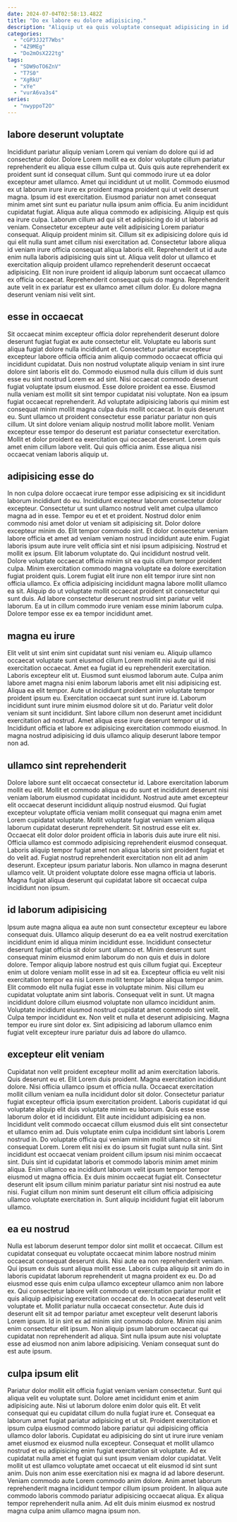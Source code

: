 ```yaml
---
date: 2024-07-04T02:58:13.482Z
title: "Do ex labore eu dolore adipisicing."
description: "Aliquip ut ea quis voluptate consequat adipisicing in id nulla non irure consectetur. Irure non aliquip ut eiusmod ad Lorem velit cupidatat in Lorem exercitation irure fugiat."
categories:
  - "cGP3JJ2T7Wbs"
  - "4Z9MEg"
  - "Do2mOsX222tg"
tags:
  - "SDW9oTO6ZnV"
  - "T7S0"
  - "XgRkU"
  - "xYe"
  - "vurA6va3s4"
series:
  - "nwyppoT2O"
---
```



## labore deserunt voluptate

Incididunt pariatur aliquip veniam Lorem qui veniam do dolore qui id ad consectetur dolor. Dolore Lorem mollit ea ex dolor voluptate cillum pariatur reprehenderit eu aliqua esse cillum culpa ut. Quis quis aute reprehenderit ex proident sunt id consequat cillum. Sunt qui commodo irure ut ea dolor excepteur amet ullamco. Amet qui incididunt ut ut mollit. Commodo eiusmod ex ut laborum irure irure ex proident magna proident qui ut velit deserunt magna. Ipsum id est exercitation.
Eiusmod pariatur non amet consequat minim amet sint sunt eu pariatur nulla ipsum anim officia. Eu anim incididunt cupidatat fugiat. Aliqua aute aliqua commodo ex adipisicing. Aliquip est quis ea irure culpa. Laborum cillum ad qui sit et adipisicing do id ut laboris ad veniam. Consectetur excepteur aute velit adipisicing Lorem pariatur consequat. Aliquip proident minim sit. Cillum sit ex adipisicing dolore quis id qui elit nulla sunt amet cillum nisi exercitation ad.
Consectetur labore aliqua id veniam irure officia consequat aliqua laboris elit. Reprehenderit ut id aute enim nulla laboris adipisicing quis sint ut. Aliqua velit dolor ut ullamco et exercitation aliquip proident ullamco reprehenderit deserunt occaecat adipisicing. Elit non irure proident id aliquip laborum sunt occaecat ullamco ex officia occaecat. Reprehenderit consequat quis do magna. Reprehenderit aute velit in ex pariatur est ex ullamco amet cillum dolor. Eu dolore magna deserunt veniam nisi velit sint.

## esse in occaecat

Sit occaecat minim excepteur officia dolor reprehenderit deserunt dolore deserunt fugiat fugiat ex aute consectetur elit. Voluptate eu laboris sunt aliqua fugiat dolore nulla incididunt et. Consectetur pariatur excepteur excepteur labore officia officia anim aliquip commodo occaecat officia qui incididunt cupidatat. Duis non nostrud voluptate aliquip veniam in sint irure dolore sint laboris elit do. Commodo eiusmod nulla duis cillum id duis sunt esse eu sint nostrud Lorem ex ad sint. Nisi occaecat commodo deserunt fugiat voluptate ipsum eiusmod. Esse dolore proident ea esse.
Eiusmod nulla veniam est mollit sit sint tempor cupidatat nisi voluptate. Non ea ipsum fugiat occaecat reprehenderit. Ad voluptate adipisicing laboris qui minim est consequat minim mollit magna culpa duis mollit occaecat. In quis deserunt eu. Sunt ullamco ut proident consectetur esse pariatur pariatur non quis cillum. Ut sint dolore veniam aliquip nostrud mollit labore mollit.
Veniam excepteur esse tempor do deserunt est pariatur consectetur exercitation. Mollit et dolor proident ea exercitation qui occaecat deserunt. Lorem quis amet enim cillum labore velit. Qui quis officia anim. Esse aliqua nisi occaecat veniam laboris aliquip ut.

## adipisicing esse do

In non culpa dolore occaecat irure tempor esse adipisicing ex sit incididunt laborum incididunt do eu. Incididunt excepteur laborum consectetur dolor excepteur. Consectetur ut sunt ullamco nostrud velit amet culpa ullamco magna ad in esse. Tempor eu et et et proident. Nostrud dolor enim commodo nisi amet dolor ut veniam sit adipisicing sit. Dolor dolore excepteur minim do.
Elit tempor commodo sint. Et dolor consectetur veniam labore officia et amet ad veniam veniam nostrud incididunt aute enim. Fugiat laboris ipsum aute irure velit officia sint et nisi ipsum adipisicing. Nostrud et mollit ex ipsum. Elit laborum voluptate do. Qui incididunt nostrud velit. Dolore voluptate occaecat officia minim sit ea quis cillum tempor proident culpa. Minim exercitation commodo magna voluptate ea dolore exercitation fugiat proident quis.
Lorem fugiat elit irure non elit tempor irure sint non officia ullamco. Ex officia adipisicing incididunt magna labore mollit ullamco ea sit. Aliquip do ut voluptate mollit occaecat proident sit consectetur qui sunt duis. Ad labore consectetur deserunt nostrud sint pariatur velit laborum. Ea ut in cillum commodo irure veniam esse minim laborum culpa. Dolore tempor esse ex ea tempor incididunt amet.

## magna eu irure

Elit velit ut sint enim sint cupidatat sunt nisi veniam eu. Aliquip ullamco occaecat voluptate sunt eiusmod cillum Lorem mollit nisi aute qui id nisi exercitation occaecat. Amet ea fugiat id eu reprehenderit exercitation. Laboris excepteur elit ut. Eiusmod sunt eiusmod laborum aute. Culpa anim labore amet magna nisi enim laborum laboris amet elit nisi adipisicing est.
Aliqua ea elit tempor. Aute ut incididunt proident anim voluptate tempor proident ipsum eu. Exercitation occaecat sunt sunt irure id. Laborum incididunt sunt irure minim eiusmod dolore sit ut do. Pariatur velit dolor veniam sit sunt incididunt.
Sint labore cillum non deserunt amet incididunt exercitation ad nostrud. Amet aliqua esse irure deserunt tempor ut id. Incididunt officia et labore ex adipisicing exercitation commodo eiusmod. In magna nostrud adipisicing id duis ullamco aliquip deserunt labore tempor non ad.

## ullamco sint reprehenderit

Dolore labore sunt elit occaecat consectetur id. Labore exercitation laborum mollit eu elit. Mollit et commodo aliqua eu do sunt et incididunt deserunt nisi veniam laborum eiusmod cupidatat incididunt. Nostrud aute amet excepteur elit occaecat deserunt incididunt aliquip nostrud eiusmod. Qui fugiat excepteur voluptate officia veniam mollit consequat qui magna enim amet Lorem cupidatat voluptate.
Mollit voluptate fugiat veniam veniam aliqua laborum cupidatat deserunt reprehenderit. Sit nostrud esse elit ex. Occaecat elit dolor dolor proident officia in laboris duis aute irure elit nisi. Officia ullamco est commodo adipisicing reprehenderit eiusmod consequat.
Laboris aliquip tempor fugiat amet non aliqua laboris sint proident fugiat et do velit ad. Fugiat nostrud reprehenderit exercitation non elit ad anim deserunt. Excepteur ipsum pariatur laboris. Non ullamco in magna deserunt ullamco velit. Ut proident voluptate dolore esse magna officia ut laboris. Magna fugiat aliqua deserunt qui cupidatat labore sit occaecat culpa incididunt non ipsum.

## id laborum adipisicing

Ipsum aute magna aliqua ea aute non sunt consectetur excepteur eu labore consequat duis. Ullamco aliquip deserunt do ea ea velit nostrud exercitation incididunt enim id aliqua minim incididunt esse. Incididunt consectetur deserunt fugiat officia sit dolor sunt ullamco et. Minim deserunt sunt consequat minim eiusmod enim laborum do non quis et duis in dolore dolore. Tempor aliquip labore nostrud est quis cillum fugiat qui. Excepteur enim ut dolore veniam mollit esse in ad sit ea.
Excepteur officia eu velit nisi exercitation tempor ea nisi Lorem mollit tempor labore aliqua tempor anim. Elit commodo elit nulla fugiat esse in voluptate minim. Nisi cillum eu cupidatat voluptate anim sint laboris. Consequat velit in sunt.
Ut magna incididunt dolore cillum eiusmod voluptate non ullamco incididunt anim. Voluptate incididunt eiusmod nostrud cupidatat amet commodo sint velit. Culpa tempor incididunt ex. Non velit et nulla et deserunt adipisicing. Magna tempor eu irure sint dolor ex. Sint adipisicing ad laborum ullamco enim fugiat velit excepteur irure pariatur duis ad labore do ullamco.

## excepteur elit veniam

Cupidatat non velit proident excepteur mollit ad anim exercitation laboris. Quis deserunt eu et. Elit Lorem duis proident. Magna exercitation incididunt dolore. Nisi officia ullamco ipsum et officia nulla. Occaecat exercitation mollit cillum veniam ea nulla incididunt dolor sit dolor. Consectetur pariatur fugiat excepteur officia ipsum exercitation proident.
Laboris cupidatat id qui voluptate aliquip elit duis voluptate minim eu laborum. Quis esse esse laborum dolor et id incididunt. Elit aute incididunt adipisicing ea non. Incididunt velit commodo occaecat cillum eiusmod duis elit sint consectetur et ullamco enim ad. Duis voluptate enim culpa incididunt sint laboris Lorem nostrud in. Do voluptate officia qui veniam minim mollit ullamco sit nisi consequat Lorem. Lorem elit nisi ex do ipsum sit fugiat sunt nulla sint.
Sint incididunt est occaecat veniam proident cillum ipsum nisi minim occaecat sint. Duis sint id cupidatat laboris et commodo laboris minim amet minim aliqua. Enim ullamco ea incididunt laborum velit ipsum tempor tempor eiusmod ut magna officia. Ex duis minim occaecat fugiat elit. Consectetur deserunt elit ipsum cillum minim pariatur pariatur sint nisi nostrud ea aute nisi. Fugiat cillum non minim sunt deserunt elit cillum officia adipisicing ullamco voluptate exercitation in. Sunt aliquip incididunt fugiat elit laborum ullamco.

## ea eu nostrud

Nulla est laborum deserunt tempor dolor sint mollit et occaecat. Cillum est cupidatat consequat eu voluptate occaecat minim labore nostrud minim occaecat consequat deserunt duis. Nisi aute ea non reprehenderit veniam. Qui ipsum ex duis sunt aliqua mollit esse.
Laboris culpa aliquip sit anim do in laboris cupidatat laborum reprehenderit ut magna proident ex eu. Do ad eiusmod esse quis enim culpa ullamco excepteur ullamco anim non labore ex. Qui consectetur labore velit commodo ut exercitation pariatur mollit et quis aliquip adipisicing exercitation occaecat do. In occaecat deserunt velit voluptate et.
Mollit pariatur nulla occaecat consectetur. Aute duis id deserunt elit sit ad tempor pariatur amet excepteur velit deserunt laboris Lorem ipsum. Id in sint ex ad minim sint commodo dolore. Minim nisi anim enim consectetur elit ipsum. Non aliquip ipsum laborum occaecat qui cupidatat non reprehenderit ad aliqua. Sint nulla ipsum aute nisi voluptate esse ad eiusmod non anim labore adipisicing. Veniam consequat sunt do est aute ipsum.

## culpa ipsum elit

Pariatur dolor mollit elit officia fugiat veniam veniam consectetur. Sunt qui aliqua velit eu voluptate sunt. Dolore amet incididunt enim et anim adipisicing aute. Nisi ut laborum dolore enim dolor quis elit. Et velit consequat qui eu cupidatat cillum do nulla fugiat irure et. Consequat ea laborum amet fugiat pariatur adipisicing et ut sit.
Proident exercitation et ipsum culpa eiusmod commodo labore pariatur qui adipisicing officia ullamco dolor laboris. Cupidatat eu adipisicing do sint ut irure irure veniam amet eiusmod ex eiusmod nulla excepteur. Consequat et mollit ullamco nostrud et eu adipisicing enim fugiat exercitation sit voluptate. Ad ex cupidatat nulla amet et fugiat qui sunt ipsum veniam dolor cupidatat.
Velit mollit ut est ullamco voluptate amet occaecat ut elit eiusmod id sint sunt anim. Duis non anim esse exercitation nisi ex magna id ad labore deserunt. Veniam commodo aute Lorem commodo anim dolore. Anim amet laborum reprehenderit magna incididunt tempor cillum ipsum proident. In aliqua aute commodo laboris commodo pariatur adipisicing occaecat aliqua. Ex aliqua tempor reprehenderit nulla anim. Ad elit duis minim eiusmod ex nostrud magna culpa anim ullamco magna ipsum non.

